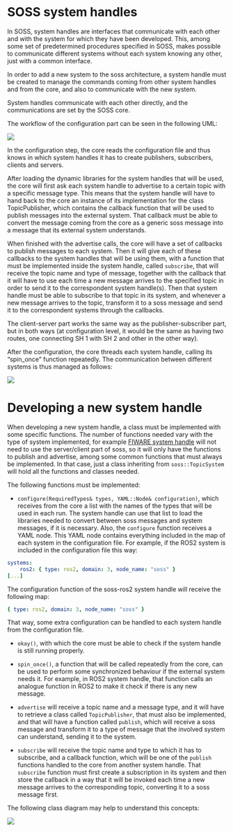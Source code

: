 # SOSS system handles

In SOSS, system handles are interfaces that communicate with each other and with the system for which they have been developed. 
This, among some set of predetermined procedures specified in SOSS, makes possible to communicate different systems without each system knowing any other, just with a common interface.

In order to add a new system to the soss architecture, a system handle must be created to manage the commands coming from other system handles and from the core, and also to communicate with the new system.

System handles communicate with each other directly, and the communications are set by the SOSS core. 

The workflow of the configuration part can be seen in the following UML:

![](http://www.plantuml.com/plantuml/png/ZP9lQzim4CRVwrE838O3xHSeOxGhsHnewB3ofX0midInnMJ9qvzr-VQLvDR4LaFhDxAUU-vtkfDkhQF6-LwYJd30HwrTe_yZH9dJ1diB1eKzNjq_LfiL_l8Wsixza1uG3jyGKWKJ0rKERrKWAPO7Lc-HWogfuX9McDh9dgGywLwhesYzeKvebKKhQ8LrOF9Qv1JqVeGUL0UKfsgaB3Cl0MfOXq1n73j-1pCxC2aHYkF0rz-dm-CRunL2qtOMafhocgK-wgEGaFkc_fUW92RRR0xu1ZC3r06QoxalDce1Fztj7Zu1JIVj1G_XPsh0efm_3YjuRVef5ErXZKOrnSit3fS8XLtIeaWU2QchpQyjsM-gcZo5PLSS5FxWImKYAQAc2myyeImO5mZdL_qpFTVJEZlvBBK5L_JFzOYUz7S6SexUggFEiMF3x5M5eeA_NXZW-zC0zYjsSRbAytyrhJzpknElTdeGp5ueUyV_WN72Gf5igQ4ht8Erj8KwrbulChzTZvdxwF_j6obi1-O2dlZ6CYEQY_YmOrJAXh8_-SJpfytE3H_RbyFVqI4VNPQ5NMTWyOnlGN7VonS0)

In the configuration step, the core reads the configuration file and thus knows in which system handles it has to create publishers, subscribers, clients and servers.

After loading the dynamic libraries for the system handles that will be used, the core will first ask each system handle to advertise to a certain topic with a specific message type. 
This means that the system handle will have to hand back to the core an instance of its implementation for the class TopicPublisher, which contains the callback function that will be used to publish messages into the external system. 
That callback must be able to convert the message coming from the core as a generic soss message into a message that its external system understands. 

When finished with the advertise calls, the core will have a set of callbacks to publish messages to each system. 
Then it will give each of these callbacks to the system handles that will be using them, with a function that must be implemented inside the system handle, called `subscribe`, 
that will receive the topic name and type of message, together with the callback that it will have to use each time a new message arrives to the specified topic in order to send it to the correspondent system handle(s). 
Then that system handle must be able to subscribe to that topic in its system, and whenever a new message arrives to the topic, transform it to a soss message and send it to the correspondent systems through the callbacks.

The client-server part works the same way as the publisher-subscriber part, but in both ways (at configuration level, it would be the same as having two routes, one connecting SH 1 with SH 2 and other in the other way).

After the configuration, the core threads each system handle, calling its “spin_once” function repeatedly. 
The communication between different systems is thus managed as follows:

![](http://www.plantuml.com/plantuml/png/VOyn2uCm48Nt_8h3oGuEPYobStVNWbpFO88n2IP5-kzxY1A7u9XtttiV4G6NPCW4T0cgxXUJcjzEenkiWhO2ZD2zsajAxfGiKST6SUAeIY76nNy3hDhme9_gcs0hD4ykmXr8Avhwv0EP2BKFoNY7bfaDOP8PfzP-ZcFauYcD2XVIFQ6r7wJfT9LyPPu3kGN7EmTNOfb7JkASbiMF9elp1_UtSiCV)

# Developing a new system handle

When developing a new system handle, a class must be implemented with some specific functions. 
The number of functions needed vary with the type of system implemented, for example [FIWARE system handle][FW_SH] will not need to use the server/client part of soss, so it will only have the functions to publish and advertise, among some common functions that must always be implemented. 
In that case, just a class inheriting from `soss::TopicSystem` will hold all the functions and classes needed.

The following functions must be implemented:

- `configure(RequiredTypes& types, YAML::Node& configuration)`, which receives from the core a list with the names of the types that will be used in each run. 
The system handle can use that list to load the libraries needed to convert between soss messages and system messages, if it is necessary.
Also, the `configure` function receives a YAML node.
This YAML node contains everything included in the map of each system in the configuration file. 
For example, if the ROS2 system is included in the configuration file this way:

```YAML
systems:
    ros2: { type: ros2, domain: 3, node_name: "soss" }
[...]
```

The configuration function of the soss-ros2 system handle will receive the following map:

```YAML
{ type: ros2, domain: 3, node_name: "soss" }
```

That way, some extra configuration can be handled to each system handle from the configuration file.

- `okay()`, with which the core must be able to check if the system handle is still running properly. 
- `spin_once()`, a function that will be called repeatedly from the core, can be used to perform some synchronized behaviour if the external system needs it. 
For example, in ROS2 system handle, that function calls an analogue function in ROS2 to make it check if there is any new message. 

- `advertise` will receive a topic name and a message type, and it will have to retrieve a class called `TopicPublisher`, that must also be implemented, 
and that will have a function called `publish`, which will receive a soss message and transform it to a type of message that the involved system can understand, sending it to the system.

- `subscribe` will receive the topic name and type to which it has to subscribe, and a callback function, which will be one of the `publish` functions handled to the core from another system handle. 
That `subscribe` function must first create a subscription in its system and then store the callback in a way that it will be invoked each time a new message arrives to the corresponding topic, converting it to a soss message first.

The following class diagram may help to understand this concepts:

![](http://www.plantuml.com/plantuml/png/VPBDQiCm48JlUWeVKqfUeGGAfPT28BqRMTwcecj9x4gcfksxzqUnYkLrSilEp7xio0UEcc8QK2c3chavJHnXUDIkHsW-LFFpkssCTo_sd0XsDvU9VzDJ-SF1kjOxyoj_pOkUVR3cb3esP3kWlBTiv5bOHOwfGyklGCKRycJt1Cpw39k12g7x4IXQNYEoiLmCD5e3zsZ1nP8cC617Q0auU9UNY8cAQWXqXDRyQMqW_pu9qIFvqVP0_p6Ds78Mh_X5s9pRfENKPVQG4ES2v3VQfx3_l5jy2KfgUjkur4MAP9GWIYXR14jDoSxPkhG87DaeWfGglLPtPtcbLc-pNN1TYzfifBhXIYEh8sglk4yTmFLfm6y0)

 [FW_SH]: https://github.com/eProsima/SOSS-FIWARE
